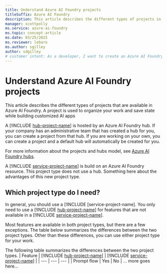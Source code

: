 ```yaml
---
title: Understand Azure AI Foundry projects
titleSuffix: Azure AI Foundry
description: This article describes the different types of projects in Azure AI Foundry, and when to use which type of project.
manager: scottpolly
ms.service: azure-ai-foundry
ms.topic: concept-article
ms.date: 03/25/2025
ms.reviewer: lebaro
ms.author: sgilley
author: sdgilley
# customer intent: As a developer, I want to create an Azure AI Foundry project so I can work with generative AI.
---
```


# Understand Azure AI Foundry projects

This article describes the different types of projects that are available in Azure AI Foundry. A project is used to organize your work and save state while building customized AI apps

A [!INCLUDE [hub-project-name](../includes/hub-project-name.md)] is hosted by an Azure AI Foundry hub. If your company has an administrative team that has created a hub for you, you can create a project from that hub. If you are working on your own, you can create a project and a default hub will automatically be created for you.

For more information about the projects and hubs model, see [Azure AI Foundry hubs](../concepts/ai-resources.md).

A [!INCLUDE [service-project-name](../includes/service-project-name.md)] is build on an Azure AI Foundry resource. This project type does not use a hub. Something here about the advantages of this new project type.


## Which project type do I need?

In general, you should use a [!INCLUDE [service-project-name].  You only need to use a [!INCLUDE [hub-project-name](../includes/hub-project-name.md)] for features that are not available in a [!INCLUDE [service-project-name](../includes/service-project-name.md)]. 

Most features are available in both project types, but there are a few exceptions.  The table below summarizes the differences between the two project types. Other than these differences, you can use either project type for your work. 

The following table summarizes the differences between the two project types.
| Feature | [!INCLUDE [hub-project-name](../includes/hub-project-name.md)] | [!INCLUDE [service-project-name](../includes/service-project-name.md)] |
| --- | --- | --- |
| Prompt flow | Yes | No |
... more goes here...

